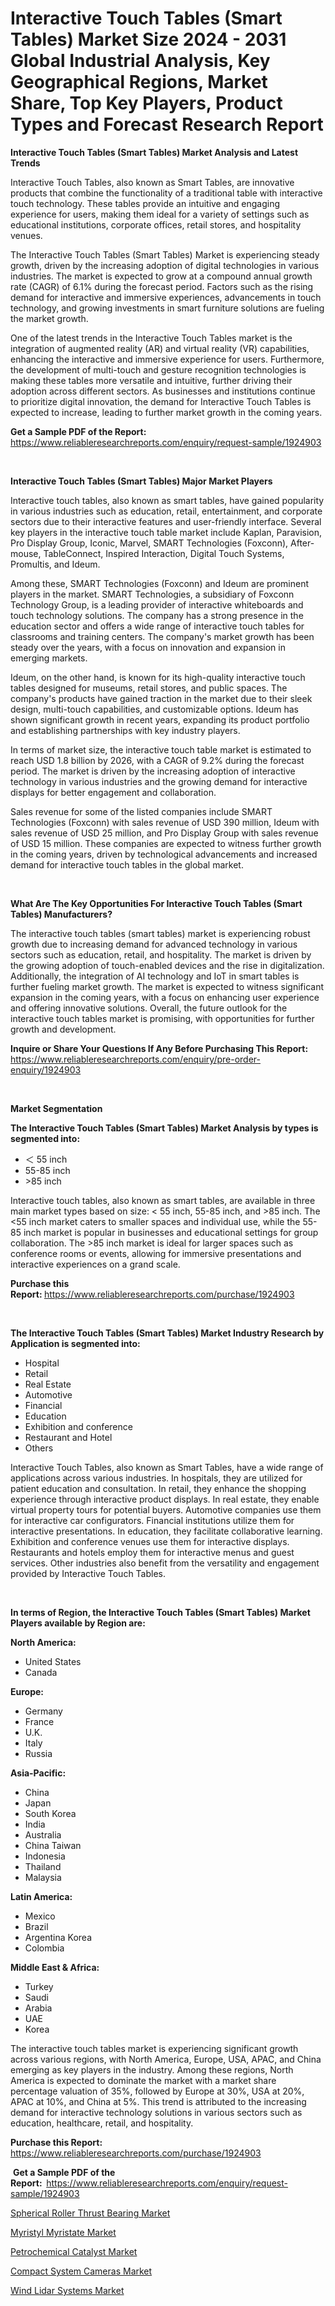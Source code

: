 <p><h1>Interactive Touch Tables (Smart Tables) Market Size 2024 - 2031 Global Industrial Analysis, Key Geographical Regions, Market Share, Top Key Players, Product Types and Forecast Research Report</h1></p><p><strong>Interactive Touch Tables (Smart Tables) Market Analysis and Latest Trends</strong></p>
<p><p>Interactive Touch Tables, also known as Smart Tables, are innovative products that combine the functionality of a traditional table with interactive touch technology. These tables provide an intuitive and engaging experience for users, making them ideal for a variety of settings such as educational institutions, corporate offices, retail stores, and hospitality venues.</p><p>The Interactive Touch Tables (Smart Tables) Market is experiencing steady growth, driven by the increasing adoption of digital technologies in various industries. The market is expected to grow at a compound annual growth rate (CAGR) of 6.1% during the forecast period. Factors such as the rising demand for interactive and immersive experiences, advancements in touch technology, and growing investments in smart furniture solutions are fueling the market growth.</p><p>One of the latest trends in the Interactive Touch Tables market is the integration of augmented reality (AR) and virtual reality (VR) capabilities, enhancing the interactive and immersive experience for users. Furthermore, the development of multi-touch and gesture recognition technologies is making these tables more versatile and intuitive, further driving their adoption across different sectors. As businesses and institutions continue to prioritize digital innovation, the demand for Interactive Touch Tables is expected to increase, leading to further market growth in the coming years.</p></p>
<p><strong>Get a Sample PDF of the Report:&nbsp;</strong> <a href="https://www.reliableresearchreports.com/enquiry/request-sample/1924903">https://www.reliableresearchreports.com/enquiry/request-sample/1924903</a></p>
<p>&nbsp;</p>
<p><strong>Interactive Touch Tables (Smart Tables) Major Market Players</strong></p>
<p><p>Interactive touch tables, also known as smart tables, have gained popularity in various industries such as education, retail, entertainment, and corporate sectors due to their interactive features and user-friendly interface. Several key players in the interactive touch table market include Kaplan, Paravision, Pro Display Group, Iconic, Marvel, SMART Technologies (Foxconn), After-mouse, TableConnect, Inspired Interaction, Digital Touch Systems, Promultis, and Ideum.</p><p>Among these, SMART Technologies (Foxconn) and Ideum are prominent players in the market. SMART Technologies, a subsidiary of Foxconn Technology Group, is a leading provider of interactive whiteboards and touch technology solutions. The company has a strong presence in the education sector and offers a wide range of interactive touch tables for classrooms and training centers. The company's market growth has been steady over the years, with a focus on innovation and expansion in emerging markets.</p><p>Ideum, on the other hand, is known for its high-quality interactive touch tables designed for museums, retail stores, and public spaces. The company's products have gained traction in the market due to their sleek design, multi-touch capabilities, and customizable options. Ideum has shown significant growth in recent years, expanding its product portfolio and establishing partnerships with key industry players.</p><p>In terms of market size, the interactive touch table market is estimated to reach USD 1.8 billion by 2026, with a CAGR of 9.2% during the forecast period. The market is driven by the increasing adoption of interactive technology in various industries and the growing demand for interactive displays for better engagement and collaboration.</p><p>Sales revenue for some of the listed companies include SMART Technologies (Foxconn) with sales revenue of USD 390 million, Ideum with sales revenue of USD 25 million, and Pro Display Group with sales revenue of USD 15 million. These companies are expected to witness further growth in the coming years, driven by technological advancements and increased demand for interactive touch tables in the global market.</p></p>
<p>&nbsp;</p>
<p><strong>What Are The Key Opportunities For Interactive Touch Tables (Smart Tables) Manufacturers?</strong></p>
<p><p>The interactive touch tables (smart tables) market is experiencing robust growth due to increasing demand for advanced technology in various sectors such as education, retail, and hospitality. The market is driven by the growing adoption of touch-enabled devices and the rise in digitalization. Additionally, the integration of AI technology and IoT in smart tables is further fueling market growth. The market is expected to witness significant expansion in the coming years, with a focus on enhancing user experience and offering innovative solutions. Overall, the future outlook for the interactive touch tables market is promising, with opportunities for further growth and development.</p></p>
<p><strong>Inquire or Share Your Questions If Any Before Purchasing This Report:</strong> <a href="https://www.reliableresearchreports.com/enquiry/pre-order-enquiry/1924903">https://www.reliableresearchreports.com/enquiry/pre-order-enquiry/1924903</a></p>
<p>&nbsp;</p>
<p><strong>Market Segmentation</strong></p>
<p><strong>The Interactive Touch Tables (Smart Tables) Market Analysis by types is segmented into:</strong></p>
<p><ul><li>＜ 55 inch</li><li>55-85 inch</li><li>>85 inch</li></ul></p>
<p><p>Interactive touch tables, also known as smart tables, are available in three main market types based on size: < 55 inch, 55-85 inch, and >85 inch. The <55 inch market caters to smaller spaces and individual use, while the 55-85 inch market is popular in businesses and educational settings for group collaboration. The >85 inch market is ideal for larger spaces such as conference rooms or events, allowing for immersive presentations and interactive experiences on a grand scale.</p></p>
<p><strong>Purchase this Report:&nbsp;</strong><a href="https://www.reliableresearchreports.com/purchase/1924903">https://www.reliableresearchreports.com/purchase/1924903</a></p>
<p>&nbsp;</p>
<p><strong>The Interactive Touch Tables (Smart Tables) Market Industry Research by Application is segmented into:</strong></p>
<p><ul><li>Hospital</li><li>Retail</li><li>Real Estate</li><li>Automotive</li><li>Financial</li><li>Education</li><li>Exhibition and conference</li><li>Restaurant and Hotel</li><li>Others</li></ul></p>
<p><p>Interactive Touch Tables, also known as Smart Tables, have a wide range of applications across various industries. In hospitals, they are utilized for patient education and consultation. In retail, they enhance the shopping experience through interactive product displays. In real estate, they enable virtual property tours for potential buyers. Automotive companies use them for interactive car configurators. Financial institutions utilize them for interactive presentations. In education, they facilitate collaborative learning. Exhibition and conference venues use them for interactive displays. Restaurants and hotels employ them for interactive menus and guest services. Other industries also benefit from the versatility and engagement provided by Interactive Touch Tables.</p></p>
<p>&nbsp;</p>
<p><strong>In terms of Region, the Interactive Touch Tables (Smart Tables) Market Players available by Region are:</strong></p>
<p>
    <p> <strong> North America: </strong>
        <ul>
            <li>United States</li>
            <li>Canada</li>
        </ul>
        </p> 
    <p> <strong> Europe: </strong>
        <ul>
            <li>Germany</li>
            <li>France</li>
            <li>U.K.</li>
            <li>Italy</li>
            <li>Russia</li>
        </ul>
        </p> 
    <p> <strong> Asia-Pacific: </strong>
        <ul>
            <li>China</li>
            <li>Japan</li>
            <li>South Korea</li>
            <li>India</li>
            <li>Australia</li>
            <li>China Taiwan</li>
            <li>Indonesia</li>
            <li>Thailand</li>
            <li>Malaysia</li>
        </ul>
        </p> 
    <p> <strong> Latin America: </strong>
        <ul>
            <li>Mexico</li>
            <li>Brazil</li>
            <li>Argentina Korea</li>
            <li>Colombia</li>
        </ul>
        </p> 
    <p> <strong> Middle East & Africa: </strong>
        <ul>
            <li>Turkey</li>
            <li>Saudi</li>
            <li>Arabia</li>
            <li>UAE</li>
            <li>Korea</li>
        </ul>
    </p>
    </p>
<p><p>The interactive touch tables market is experiencing significant growth across various regions, with North America, Europe, USA, APAC, and China emerging as key players in the industry. Among these regions, North America is expected to dominate the market with a market share percentage valuation of 35%, followed by Europe at 30%, USA at 20%, APAC at 10%, and China at 5%. This trend is attributed to the increasing demand for interactive technology solutions in various sectors such as education, healthcare, retail, and hospitality.</p></p>
<p><strong>Purchase this Report: </strong><a href="https://www.reliableresearchreports.com/purchase/1924903">https://www.reliableresearchreports.com/purchase/1924903</a></p>
<p>&nbsp;<strong>Get a Sample PDF of the Report:&nbsp;&nbsp;</strong><a href="https://www.reliableresearchreports.com/enquiry/request-sample/1924903">https://www.reliableresearchreports.com/enquiry/request-sample/1924903</a></p>
<p><strong></strong></p>
<p><p><a href="https://noble-drawer-34c.notion.site/Spherical-Roller-Thrust-Bearing-Market-Share-Market-New-Trends-Analysis-Report-By-Type-By-Applica-9b5cc19b075e4914831c1ecfe020008f">Spherical Roller Thrust Bearing Market</a></p><p><a href="https://github.com/pjcfca/Market-Research-Report-List-1/blob/main/myristyl-myristate-market.md">Myristyl Myristate Market</a></p><p><a href="https://view.publitas.com/reportprime-1/petrochemical-catalyst-market-research-report-the-key-to-successful-business-strategy-forecasted-for-period-from-2024-2031/">Petrochemical Catalyst Market</a></p><p><a href="https://meowing-canidae-761.notion.site/Compact-System-Cameras-Market-Research-Report-The-Key-To-Successful-Business-Strategy-Forecasted-fo-ff3096005fd4460c81e0fa5df801109a">Compact System Cameras Market</a></p><p><a href="https://view.publitas.com/reportprime-1/wind-lidar-systems-market-provides-detailed-segmentation-of-this-market-based-on-type-application-and-region-and-forecast-for-the-period-from-2024-2031/">Wind Lidar Systems Market</a></p></p>